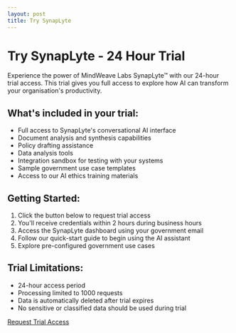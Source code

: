 ```yaml
---
layout: post
title: Try SynapLyte
---
```


# Try SynapLyte - 24 Hour Trial

Experience the power of MindWeave Labs SynapLyte™ with our 24-hour trial access. This trial gives you full access to explore how AI can transform your organisation's productivity.

## What's included in your trial:

- Full access to SynapLyte's conversational AI interface
- Document analysis and synthesis capabilities
- Policy drafting assistance
- Data analysis tools
- Integration sandbox for testing with your systems
- Sample government use case templates
- Access to our AI ethics training materials

## Getting Started:

1. Click the button below to request trial access
2. You'll receive credentials within 2 hours during business hours
3. Access the SynapLyte dashboard using your government email
4. Follow our quick-start guide to begin using the AI assistant
5. Explore pre-configured government use cases

## Trial Limitations:

- 24-hour access period
- Processing limited to 1000 requests
- Data is automatically deleted after trial expires
- No sensitive or classified data should be used during trial

[Request Trial Access](#)
